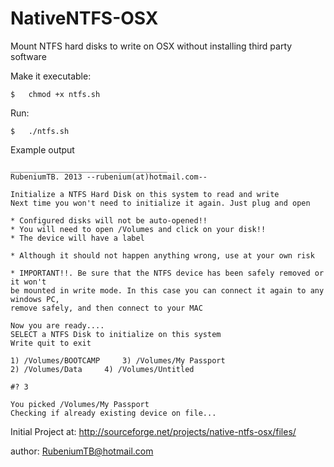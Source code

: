 NativeNTFS-OSX
==============

Mount NTFS hard disks to write on OSX without installing third party software

Make it executable:

	$	chmod +x ntfs.sh

Run:

	$	./ntfs.sh
	
Example output
	
	___________________________________
	RubeniumTB. 2013 --rubenium(at)hotmail.com--

	Initialize a NTFS Hard Disk on this system to read and write
	Next time you won't need to initialize it again. Just plug and open

	* Configured disks will not be auto-opened!!
	* You will need to open /Volumes and click on your disk!!
	* The device will have a label
	
	* Although it should not happen anything wrong, use at your own risk

	* IMPORTANT!!. Be sure that the NTFS device has been safely removed or 	it won't
	be mounted in write mode. In this case you can connect it again to any 	windows PC,
	remove safely, and then connect to your MAC

	Now you are ready....
	SELECT a NTFS Disk to initialize on this system
	Write quit to exit

	1) /Volumes/BOOTCAMP	 3) /Volumes/My Passport
	2) /Volumes/Data	 4) /Volumes/Untitled
	
	#? 3

	You picked /Volumes/My Passport
	Checking if already existing device on file...

Initial Project at:
http://sourceforge.net/projects/native-ntfs-osx/files/

author: RubeniumTB@hotmail.com